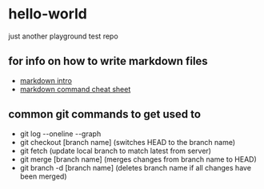 # hello-world
just another playground test repo

## for info on how to write markdown files
* [markdown intro](https://daringfireball.net/projects/markdown/)
* [markdown command cheat sheet](https://github.com/adam-p/markdown-here/wiki/Markdown-Cheatsheet)

## common git commands to get used to
* git log --oneline --graph
* git checkout [branch name] (switches HEAD to the branch name)
* git fetch (update local branch to match latest from server)
* git merge [branch name] (merges changes from branch name to HEAD)
* git branch -d [branch name] (deletes branch name if all changes have been merged)